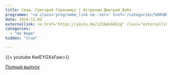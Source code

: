 ```yaml
---
title: Свящ. Григорий Геронимус | Астроном Дмитрий Вибе
programme: "<a class='programme_link ne--veru' href='/categories/%D0%BD%D0%B5-%D0%B2%D0%B5%D1%80%D1%8E/'>Не Верю</a>"
date: 2019-11-02
externallink: <a href="https://youtu.be/i216AnG05zg" class="externallink" target="_blank">Полный выпуск </a>
categories:
  - "Не Верю"
hidden: "true"

---
```

{{< youtube KwlEYGXxFaw>}}









<!--more-->

<div class='border-botton'><a href='https://youtu.be/94_hEoA0FGU' class='sample'>Полный выпуск</a></div>